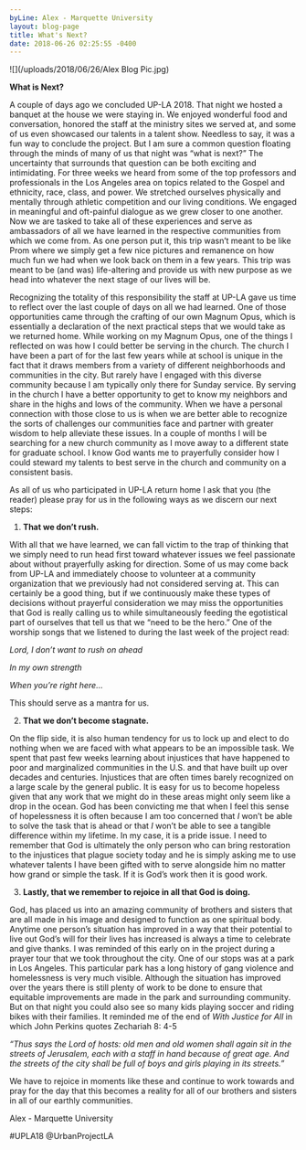 ```yaml
---
byLine: Alex - Marquette University
layout: blog-page
title: What's Next?
date: 2018-06-26 02:25:55 -0400
---
```

![](/uploads/2018/06/26/Alex Blog  Pic.jpg)

**What is Next?**

A couple of days ago we concluded UP-LA 2018. That night we hosted a banquet at the house we were staying in. We enjoyed wonderful food and conversation, honored the staff at the ministry sites we served at, and some of us even showcased our talents in a talent show. Needless to say, it was a fun way to conclude the project. But I am sure a common question floating through the minds of many of us that night was “what is next?” The uncertainty that surrounds that question can be both exciting and intimidating. For three weeks we heard from some of the top professors and professionals in the Los Angeles area on topics related to the Gospel and ethnicity, race, class, and power. We stretched ourselves physically and mentally through athletic competition and our living conditions. We engaged in meaningful and oft-painful dialogue as we grew closer to one another. Now we are tasked to take all of these experiences and serve as ambassadors of all we have learned in the respective communities from which we come from. As one person put it, this trip wasn’t meant to be like Prom where we simply get a few nice pictures and remanence on how much fun we had when we look back on them in a few years. This trip was meant to be (and was) life-altering and provide us with new purpose as we head into whatever the next stage of our lives will be. 

Recognizing the totality of this responsibility the staff at UP-LA gave us time to reflect over the last couple of days on all we had learned. One of those opportunities came through the crafting of our own Magnum Opus, which is essentially a declaration of the next practical steps that we would take as we returned home. While working on my Magnum Opus, one of the things I reflected on was how I could better be serving in the church. The church I have been a part of for the last few years while at school is unique in the fact that it draws members from a variety of different neighborhoods and communities in the city. But rarely have I engaged with this diverse community because I am typically only there for Sunday service. By serving in the church I have a better opportunity to get to know my neighbors and share in the highs and lows of the community. When we have a personal connection with those close to us is when we are better able to recognize the sorts of challenges our communities face and partner with greater wisdom to help alleviate these issues. In a couple of months I will be searching for a new church community as I move away to a different state for graduate school. I know God wants me to prayerfully consider how I could steward my talents to best serve in the church and community on a consistent basis. 

As all of us who participated in UP-LA return home I ask that you (the reader) please pray for us in the following ways as we discern our next steps:

1. **That we don’t rush.**

With all that we have learned, we can fall victim to the trap of thinking that we simply need to run head first toward whatever issues we feel passionate about without prayerfully asking for direction. Some of us may come back from UP-LA and immediately choose to volunteer at a community organization that we previously had not considered serving at. This can certainly be a good thing, but if we continuously make these types of decisions without prayerful consideration we may miss the opportunities that God is really calling us to while simultaneously feeding the egotistical part of ourselves that tell us that we “need to be the hero.” One of the worship songs that we listened to during the last week of the project read:

_Lord, I don’t want to rush on ahead_

_In my own strength_

_When you’re right here…_

This should serve as a mantra for us.

2. **That we don’t become stagnate.**

On the flip side, it is also human tendency for us to lock up and elect to do nothing when we are faced with what appears to be an impossible task. We spent that past few weeks learning about injustices that have happened to poor and marginalized communities in the U.S. and that have built up over decades and centuries. Injustices that are often times barely recognized on a large scale by the general public. It is easy for us to become hopeless given that any work that we might do in these areas might only seem like a drop in the ocean. God has been convicting me that when I feel this sense of hopelessness it is often because I am too concerned that _I_ won’t be able to solve the task that is ahead or that _I_ won’t be able to see a tangible difference within my lifetime. In my case, it is a pride issue. I need to remember that God is ultimately the only person who can bring restoration to the injustices that plague society today and he is simply asking me to use whatever talents I have been gifted with to serve alongside him no matter how grand or simple the task. If it is God’s work then it is good work. 

3. **Lastly, that we remember to rejoice in all that God is doing.**

God, has placed us into an amazing community of brothers and sisters that are all made in his image and designed to function as one spiritual body. Anytime one person’s situation has improved in a way that their potential to live out God’s will for their lives has increased is always a time to celebrate and give thanks. I was reminded of this early on in the project during a prayer tour that we took throughout the city. One of our stops was at a park in Los Angeles. This particular park has a long history of gang violence and homelessness is very much visible. Although the situation has improved over the years there is still plenty of work to be done to ensure that equitable improvements are made in the park and surrounding community. But on that night you could also see so many kids playing soccer and riding bikes with their families. It reminded me of the end of _With Justice for All_ in which John Perkins quotes Zechariah 8: 4-5 

_“Thus says the Lord of hosts: old men and old women shall again sit in the streets of Jerusalem, each with a staff in hand because of great age. And the streets of the city shall be full of boys and girls playing in its streets.”_

We have to rejoice in moments like these and continue to work towards and pray for the day that this becomes a reality for all of our brothers and sisters in all of our earthly communities. 

Alex -  Marquette University

\#UPLA18 @UrbanProjectLA